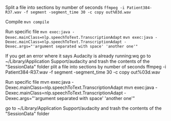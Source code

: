 
Split a file into sections by number of seconds
`ffmpeg -i Patient384-R37.wav -f segment -segment_time 30 -c copy out%03d.wav`

Compile
`mvn compile`

Run specific file
`mvn exec:java -Dexec.mainClass=nlp.speechToText.TranscriptionAdapt`
`mvn exec:java -Dexec.mainClass=nlp.speechToText.TranscriptionAdapt -Dexec.args="'argument separated with space' 'another one'"`

If you get an error where it says Audacity is already running:wq
go to ~/Library/Application Support/audacity and trash the contents of the "SessionData" folder plit a file into sections by number of seconds
ffmpeg -i Patient384-R37.wav -f segment -segment_time 30 -c copy out%03d.wav

Run specific file
mvn exec:java -Dexec.mainClass=nlp.speechToText.TranscriptionAdapt
mvn exec:java -Dexec.mainClass=nlp.speechToText.TranscriptionAdapt -Dexec.args="'argument separated with space' 'another one'"

go to ~/Library/Application Support/audacity and trash the contents of the "SessionData" folder 
